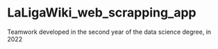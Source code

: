 # LaLigaWiki_web_scrapping_app

Teamwork developed in the second year of the data science degree, in 2022
